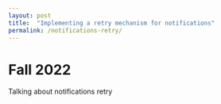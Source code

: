 ```yaml
---
layout: post
title:  "Implementing a retry mechanism for notifications"
permalink: /notifications-retry/
---
```


# Fall 2022

Talking about notifications retry